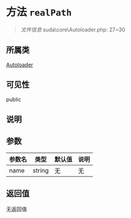 # 方法 `realPath`

> *文件信息* suda\core\Autoloader.php: 27~30

## 所属类 

[Autoloader](../Autoloader.md)

## 可见性

public

## 说明



## 参数


| 参数名 | 类型 | 默认值 | 说明 |
|--------|-----|-------|-------|
| name |  string | 无 | 无 |



## 返回值

无返回值
